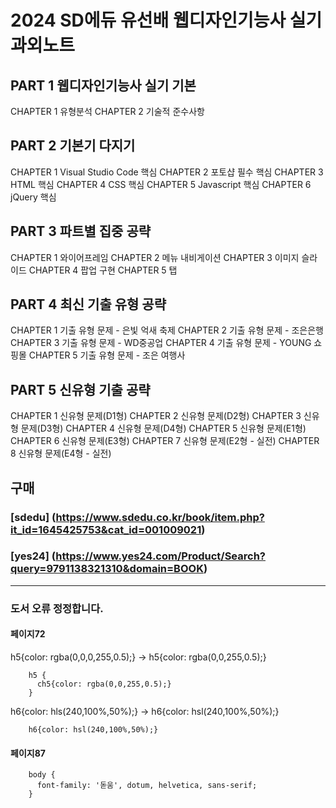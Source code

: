 # 2024 SD에듀 유선배 웹디자인기능사 실기 과외노트

## PART 1 웹디자인기능사 실기 기본

CHAPTER 1 유형분석
CHAPTER 2 기술적 준수사항

## PART 2 기본기 다지기

CHAPTER 1 Visual Studio Code 핵심
CHAPTER 2 포토샵 필수 핵심
CHAPTER 3 HTML 핵심
CHAPTER 4 CSS 핵심
CHAPTER 5 Javascript 핵심
CHAPTER 6 jQuery 핵심

## PART 3 파트별 집중 공략

CHAPTER 1 와이어프레임
CHAPTER 2 메뉴 내비게이션
CHAPTER 3 이미지 슬라이드
CHAPTER 4 팝업 구현
CHAPTER 5 탭

## PART 4 최신 기출 유형 공략

CHAPTER 1 기출 유형 문제 - 은빛 억새 축제
CHAPTER 2 기출 유형 문제 - 조은은행
CHAPTER 3 기출 유형 문제 - WD중공업
CHAPTER 4 기출 유형 문제 - YOUNG 쇼핑몰
CHAPTER 5 기출 유형 문제 - 조은 여행사

## PART 5 신유형 기출 공략

CHAPTER 1 신유형 문제(D1형)
CHAPTER 2 신유형 문제(D2형)
CHAPTER 3 신유형 문제(D3형)
CHAPTER 4 신유형 문제(D4형)
CHAPTER 5 신유형 문제(E1형)
CHAPTER 6 신유형 문제(E3형)
CHAPTER 7 신유형 문제(E2형 - 실전)
CHAPTER 8 신유형 문제(E4형 - 실전)

## 구매
### [sdedu] (https://www.sdedu.co.kr/book/item.php?it_id=1645425753&cat_id=001009021)
### [yes24] (https://www.yes24.com/Product/Search?query=9791138321310&domain=BOOK)
------------

### 도서 오류 정정합니다.

#### 페이지72
h5{color: rgba(0,0,0,255,0.5);} -> h5{color: rgba(0,0,255,0.5);}
```
    h5 {
      ch5{color: rgba(0,0,255,0.5);}
    }
```

h6{color: hls(240,100%,50%);} -> h6{color: hsl(240,100%,50%);}
```
    h6{color: hsl(240,100%,50%);}
```
#### 페이지87
```
    body {
      font-family: '돋움', dotum, helvetica, sans-serif;
    }
```
